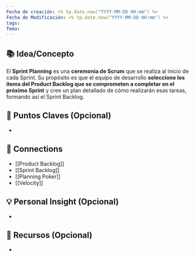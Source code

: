 ```yaml
---
Fecha de creación: <% tp.date.now("YYYY-MM-DD HH:mm") %>
Fecha de Modificación: <% tp.date.now("YYYY-MM-DD HH:mm") %>
tags: 
Tema:
---
```



## 📚 Idea/Concepto 

El **Sprint Planning** es una **ceremonia de Scrum** que se realiza al inicio de cada Sprint. Su propósito es que el equipo de desarrollo **seleccione los ítems del Product Backlog que se comprometen a completar en el próximo Sprint** y cree un plan detallado de cómo realizarán esas tareas, formando así el Sprint Backlog.
## 📌 Puntos Claves (Opcional)
- 

## 🔗 Connections
- [[Product Backlog]]
- [[Sprint Backlog]]
- [[Planning Poker]]
- [[Velocity]]

## 💡 Personal Insight (Opcional)
- 
## 🧾 Recursos (Opcional)
- 